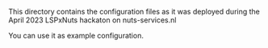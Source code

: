 This directory contains the configuration files as it was deployed during the April 2023 LSPxNuts hackaton on nuts-services.nl

You can use it as example configuration.
